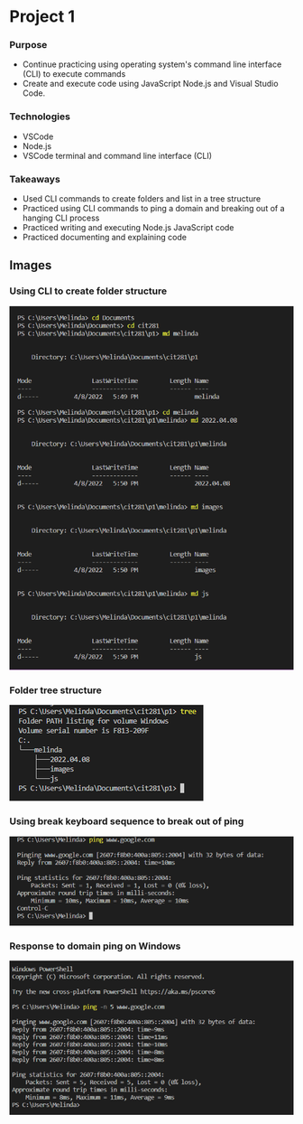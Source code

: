 # Project 1

### Purpose
- Continue practicing using operating system's command line interface (CLI) to execute commands
- Create and execute code using JavaScript Node.js and Visual Studio Code.

### Technologies
- VSCode
- Node.js
- VSCode terminal and command line interface (CLI)

### Takeaways
- Used CLI commands to create folders and list in a tree structure
- Practiced using CLI commands to ping a domain and breaking out of a hanging CLI process 
- Practiced writing and executing Node.js JavaScript code
- Practiced documenting and explaining code 

## Images ##

### Using CLI to create folder structure ### 
![Using CLI to create folder structure](p1-folders.PNG)

### Folder tree structure ### 
![Folder tree structure](p1-tree.PNG)

### Using break keyboard sequence to break out of ping ### 
![Using break sequence to break out of ping](p1-break.PNG)

### Response to domain ping on Windows ### 
![Response to domain ping on Windows](p1-ping.PNG)
